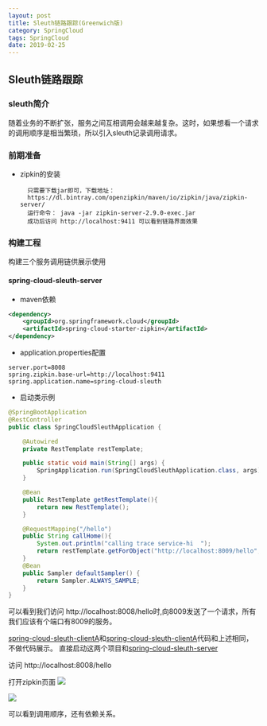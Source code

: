 ```yaml
---
layout: post
title: Sleuth链路跟踪(Greenwich版)
category: SpringCloud
tags: SpringCloud
date: 2019-02-25
---
```


## Sleuth链路跟踪

### sleuth简介
随着业务的不断扩张，服务之间互相调用会越来越复杂。这时，如果想看一个请求的调用顺序是相当繁琐，所以引入sleuth记录调用请求。

### 前期准备

- zipkin的安装

        只需要下载jar即可，下载地址：    
        https://dl.bintray.com/openzipkin/maven/io/zipkin/java/zipkin-server/
        运行命令： java -jar zipkin-server-2.9.0-exec.jar
        成功后访问 http://localhost:9411 可以看到链路界面效果
        
### 构建工程

构建三个服务调用链供展示使用
#### spring-cloud-sleuth-server

- maven依赖
```xml
<dependency>
    <groupId>org.springframework.cloud</groupId>
    <artifactId>spring-cloud-starter-zipkin</artifactId>
</dependency>
```
- application.properties配置
```properties
server.port=8008
spring.zipkin.base-url=http://localhost:9411
spring.application.name=spring-cloud-sleuth
```
- 启动类示例
```java
@SpringBootApplication
@RestController
public class SpringCloudSleuthApplication {

	@Autowired
	private RestTemplate restTemplate;

	public static void main(String[] args) {
		SpringApplication.run(SpringCloudSleuthApplication.class, args);
	}

	@Bean
	public RestTemplate getRestTemplate(){
		return new RestTemplate();
	}

	@RequestMapping("/hello")
	public String callHome(){
		System.out.println("calling trace service-hi  ");
		return restTemplate.getForObject("http://localhost:8009/hello", String.class);
	}
	@Bean
	public Sampler defaultSampler() {
		return Sampler.ALWAYS_SAMPLE;
	}
}
```
可以看到我们访问 http://localhost:8008/hello时,向8009发送了一个请求，所有我们应该有个端口有8009的服务。

[spring-cloud-sleuth-clientA](./spring-cloud-sleuth-clientA)和[spring-cloud-sleuth-clientA](./spring-cloud-sleuth-clientB)代码和上述相同，不做代码展示。
直接启动这两个项目和[spring-cloud-sleuth-server](./spring-cloud-sleuth-server)

访问 http://localhost:8008/hello

打开zipkin页面
![](https://despairyoke.github.io/assets/images/2019/sleuth-follow.png)

![](https://despairyoke.github.io/assets/images/2019/sleuth-dependeny.png)

可以看到调用顺序，还有依赖关系。